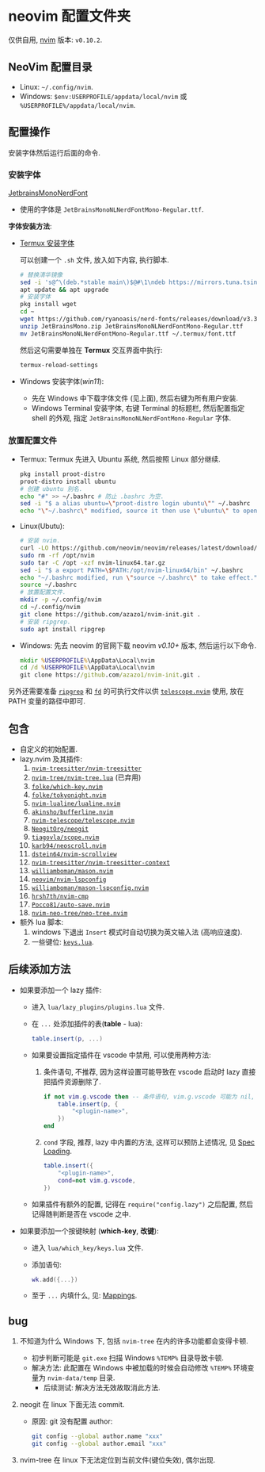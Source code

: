 # neovim 配置文件夹

仅供自用, [nvim](https://github.com/neovim/neovim/blob/master/INSTALL.md) 版本: `v0.10.2`.

## NeoVim 配置目录

- Linux: `~/.config/nvim`.
- Windows: `$env:USERPROFILE/appdata/local/nvim` 或 `%USERPROFILE%/appdata/local/nvim`.

## 配置操作

安装字体然后运行后面的命令.

### 安装字体

[JetbrainsMonoNerdFont](https://github.com/ryanoasis/nerd-fonts/releases/download/v3.3.0/JetBrainsMono.zip)

- 使用的字体是 `JetBrainsMonoNLNerdFontMono-Regular.ttf`.

**字体安装方法**:

- [Termux 安装字体](https://blog.chaitanyashahare.com/posts/nerd-font-termux/)

  可以创建一个 `.sh` 文件, 放入如下内容, 执行脚本.

  ```bash
  # 替换清华镜像
  sed -i 's@^\(deb.*stable main\)$@#\1\ndeb https://mirrors.tuna.tsinghua.edu.cn/termux/apt/termux-main stable main@' $PREFIX/etc/apt/sources.list
  apt update && apt upgrade
  # 安装字体
  pkg install wget
  cd ~
  wget https://github.com/ryanoasis/nerd-fonts/releases/download/v3.3.0/JetBrainsMono.zip
  unzip JetBrainsMono.zip JetBrainsMonoNLNerdFontMono-Regular.ttf
  mv JetBrainsMonoNLNerdFontMono-Regular.ttf ~/.termux/font.ttf
  ```

  然后这句需要单独在 **Termux** 交互界面中执行:

  ```bash
  termux-reload-settings
  ```

- Windows 安装字体(_win11_):
  - 先在 Windows 中下载字体文件 (见上面), 然后右键为所有用户安装.
  - Windows Terminal 安装字体, 右键 Terminal 的标题栏,
    然后配置指定 shell 的外观, 指定 `JetBrainsMonoNLNerdFontMono-Regular` 字体.

### 放置配置文件

- Termux:
  Termux 先进入 Ubuntu 系统, 然后按照 Linux 部分继续.

  ```bash
  pkg install proot-distro
  proot-distro install ubuntu
  # 创建 ubuntu 别名.
  echo "#" >> ~/.bashrc # 防止 .bashrc 为空.
  sed -i "$ a alias ubuntu=\"proot-distro login ubuntu\"" ~/.bashrc
  echo "\"~/.bashrc\" modified, source it then use \"ubuntu\" to open ubuntu operation system."
  ```

- Linux(Ubutu):

  ```bash
  # 安装 nvim.
  curl -LO https://github.com/neovim/neovim/releases/latest/download/nvim-linux64.tar.gz
  sudo rm -rf /opt/nvim
  sudo tar -C /opt -xzf nvim-linux64.tar.gz  
  sed -i "$ a export PATH=\$PATH:/opt/nvim-linux64/bin" ~/.bashrc
  echo "~/.bashrc modified, run \"source ~/.bashrc\" to take effect."
  source ~/.bashrc
  # 放置配置文件.
  mkdir -p ~/.config/nvim
  cd ~/.config/nvim
  git clone https://github.com/azazo1/nvim-init.git .
  # 安装 ripgrep.
  sudo apt install ripgrep
  ```

- Windows:
  先去 neovim 的官网下载 neovim _v0.10+_ 版本, 然后运行以下命令.

  ```bat
  mkdir %USERPROFILE%\AppData\Local\nvim
  cd /d %USERPROFILE%\AppData\Local\nvim
  git clone https://github.com/azazo1/nvim-init.git .
  ```

另外还需要准备 [`ripgrep`](https://github.com/BurntSushi/ripgrep)
和 [`fd`](https://github.com/sharkdp/fd) 的可执行文件以供
[`telescope.nvim`](https://github.com/nvim-telescope/telescope.nvim) 使用,
放在 PATH 变量的路径中即可.

## 包含

- 自定义的初始配置.
- lazy.nvim 及其插件:
  1. [`nvim-treesitter/nvim-treesitter`](https://github.com/nvim-treesitter/nvim-treesitter)
  2. [`nvim-tree/nvim-tree.lua`](https://github.com/nvim-tree/nvim-tree.lua) (已弃用)
  3. [`folke/which-key.nvim`](https://github.com/folke/which-key.nvim)
  4. [`folke/tokyonight.nvim`](https://github.com/folke/tokyonight.nvim)
  5. [`nvim-lualine/lualine.nvim`](https://github.com/nvim-lualine/lualine.nvim)
  6. [`akinsho/bufferline.nvim`](https://github.com/akinsho/bufferline.nvim)
  7. [`nvim-telescope/telescope.nvim`](https://github.com/nvim-telescope/telescope.nvim)
  8. [`NeogitOrg/neogit`](https://github.com/NeogitOrg/neogit)
  9. [`tiagovla/scope.nvim`](https://github.com/tiagovla/scope.nvim)
  10. [`karb94/neoscroll.nvim`](https://github.com/karb94/neoscroll.nvim)
  11. [`dstein64/nvim-scrollview`](https://github.com/dstein64/nvim-scrollview)
  12. [`nvim-treesitter/nvim-treesitter-context`](https://github.com/nvim-treesitter/nvim-treesitter-context)
  13. [`williamboman/mason.nvim`](https://github.com/williamboman/mason.nvim)
  14. [`neovim/nvim-lspconfig`](https://github.com/neovim/nvim-lspconfig)
  15. [`williamboman/mason-lspconfig.nvim`](https://github.com/williamboman/mason-lspconfig.nvim)
  16. [`hrsh7th/nvim-cmp`](https://github.com/hrsh7th/nvim-cmp)
  17. [`Pocco81/auto-save.nvim`](https://github.com/Pocco81/auto-save.nvim)
  18. [`nvim-neo-tree/neo-tree.nvim`](https://github.com/nvim-neo-tree/neo-tree.nvim)
- 额外 lua 脚本:
  1. windows 下退出 `Insert` 模式时自动切换为英文输入法 (高响应速度).
  2. 一些键位: [`keys.lua`](lua/which_key/keys.lua).

## 后续添加方法

- 如果要添加一个 lazy 插件:
  - 进入 `lua/lazy_plugins/plugins.lua` 文件.
  - 在 `...` 处添加插件的表(**table** - lua):

    ```lua
    table.insert(p, ...)
    ```

  - 如果要设置指定插件在 vscode 中禁用, 可以使用两种方法:

    1. 条件语句, 不推荐, 因为这样设置可能导致在 vscode 启动时 lazy 直接把插件资源删除了.

       ```lua
       if not vim.g.vscode then -- 条件语句, vim.g.vscode 可能为 nil, false, true.
           table.insert(p, {
               "<plugin-name>",
           })
       end
       ```

    2. `cond` 字段, 推荐, lazy 中内置的方法, 这样可以预防上述情况,
       见 [Spec Loading](https://lazy.folke.io/spec#spec-loading).

       ```lua
       table.insert({
           "<plugin-name>",
           cond=not vim.g.vscode,
       })
       ```

  - 如果插件有额外的配置, 记得在 `require("config.lazy")` 之后配置, 然后记得随判断是否在 vscode 之中.
- 如果要添加一个按键映射 (**which-key**, **改键**):
  - 进入 `lua/which_key/keys.lua` 文件.
  - 添加语句:

    ```lua
    wk.add({...})
    ```

  - 至于 `...` 内填什么, 见: [Mappings](https://github.com/folke/which-key.nvim?tab=readme-ov-file#%EF%B8%8F-mappings).

## bug

1. 不知道为什么 Windows 下, 包括 `nvim-tree` 在内的许多功能都会变得卡顿.
   - 初步判断可能是 `git.exe` 扫描 Windows `%TEMP%` 目录导致卡顿.
   - 解决方法: 此配置在 Windows 中被加载的时候会自动修改 `%TEMP%` 环境变量为 `nvim-data/temp` 目录.
     - 后续测试: 解决方法无效故取消此方法.
2. neogit 在 linux 下面无法 commit.
   - 原因: git 没有配置 author:

     ```bash
     git config --global author.name "xxx"
     git config --global author.email "xxx"
     ```

3. nvim-tree 在 linux 下无法定位到当前文件(键位失效), 偶尔出现.
